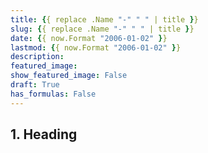 ```yaml
---
title: {{ replace .Name "-" " " | title }}
slug: {{ replace .Name "-" " " | title }}
date: {{ now.Format "2006-01-02" }}
lastmod: {{ now.Format "2006-01-02" }}
description:
featured_image:
show_featured_image: False
draft: True
has_formulas: False
---
```

## 1. Heading